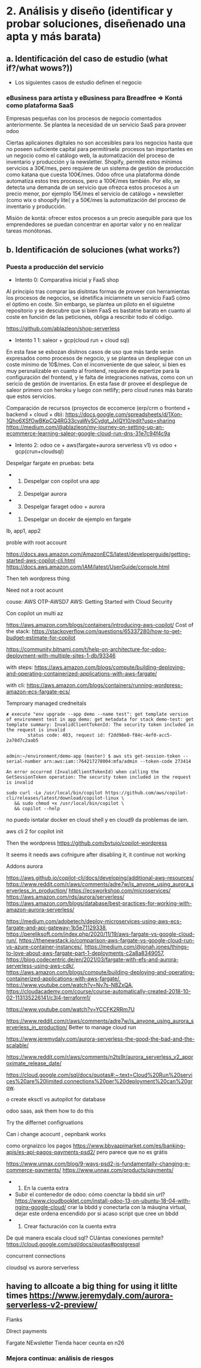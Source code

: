 # 2. Análisis y diseño (identificar y probar soluciones, diseñenado una apta y más barata)
## a. Identificación del caso de estudio (what if?/what wows?))
- Los siguientes casos de estudio definen el negocio
### eBusiness para artista y eBusiness para Breadfree => Kontá como plataforma SaaS

Empresas pequeñas con los procesos de negocio comentados anteriormente. Se plantea la necesidad de un servicio SaaS para proveer odoo

Ciertas aplicaiones digitales no son accesibles para los negocios hasta que no poseen suficiente capital para permitírsela: procesos tan importantes en un negocio como el catálogo web, la automatización del proceso de inventario y producción y la newsletter. Shopify, permite estos mínimos servicios a 30€/mes, pero requiere de un sistema de gestión de producción como katana que cuesta 100€/mes. Odoo ofrce una plataforma dónde automatiza estos tres procesos, pero a 100€/mes también. Por ello, se detecta una demanda de un servicio que ofrezca estos procesos a un precio menor, por ejemplo 15€/mes el servicio de catálogo + newsletter (como wix o shoopify lite( y a 50€/mes la automatización del proceso de inventario y producción.

Misión de kontá: ofrecer estos procesos a un precio asequible para que los emprendedores se puedan concentrar en aportar valor y no en realizar tareas monótonas.

## b. Identificación de soluciones (what works?)
### Puesta a producción del servicio 
- Intento 0: Comparativa inicial y FaaS shop

Al principio tras comprar las disitntas formas de proveer con herramientas los procesos de negocios, se idnetifica iniciamnete un servicio FaaS cómo el óptimo en coste. Sin embargo, se plantea un piloto en el siguietne repositorio y se descubre que si bien FaaS es bastatne barato en cuanto al coste en función de las peticiones, obliga a rescribir todo el código.

https://github.com/ablazleon/shop-serverless

- Intento 1 1: saleor + gcp(cloud run + cloud sql)

En esta fase se esbozan disitnos casos de uso que más tarde serán expresados como procesos de negocio, y se plantea un despliegue con un coste mínimo de 10$/mes. Con el inconveniente de que saleor, si bien es muy persnalizable en cuanto al frontend, requiere de expertize para la configuración del frontend, y le falta de integraciones nativas, como con un sericio de gestión de inventarios. En esta fase dr provee el despliegue de saleor primero con heroku y luego con netlify; pero cloud runes más barato que estos servicios.

Comparación de recursos (proyectos de eccomerce (erp/crm o frontend + backend + cloud + db):
https://docs.google.com/spreadsheets/d/1Xon-1Qho6XSfOwBKpCQ4RG33cyaWvSCvdgt_JxIQYl0/edit?usp=sharing
https://medium.com/@ablazleon/my-journey-on-setting-up-an-ecommerce-learning-saleor-google-cloud-run-dns-31e7c94f4c9a

- Intento 2: odoo ce + aws(fargate+aurora serverless v1) vs odoo + gcp(crun+cloudsql)

Despelgar fargate en pruebas: beta

- 1. Despelgar con copilot una app
- 2. Despelgar aurora
- 3. Despelgar faraget odoo + aurora

- 1. Despelgar un docekr de ejemplo en fargate

lb, app1, app2

proble with root account

https://docs.aws.amazon.com/AmazonECS/latest/developerguide/getting-started-aws-copilot-cli.html
https://docs.aws.amazon.com/IAM/latest/UserGuide/console.html

Then teh wordpress thing

Need not a root acount

couse: AWS OTP-AWSD7
AWS: Getting Started with Cloud Security



Con copilot un multi az

https://aws.amazon.com/blogs/containers/introducing-aws-copilot/
Cost of the stack: https://stackoverflow.com/questions/65337280/how-to-get-budget-estimate-for-copilot

https://community.bitnami.com/t/help-on-architecture-for-odoo-deployment-with-multiple-sites-1-db/93346

with steps: https://aws.amazon.com/blogs/compute/building-deploying-and-operating-containerized-applications-with-aws-fargate/

with cli: https://aws.amazon.com/blogs/containers/running-wordpress-amazon-ecs-fargate-ecs/

Temproary managed credneitals
```
✘ execute "env upgrade --app demo --name test": get template version of environment test in app demo: get metadata for stack demo-test: get template summary: InvalidClientTokenId: The security token included in the request is invalid
        status code: 403, request id: f2dd98e8-f84c-4ef0-acc5-2a78d7c2aab5
        
        
admin:~/environment/demo-app (master) $ aws sts get-session-token --serial-number arn:aws:iam::764217278004:mfa/admin --token-code 273414

An error occurred (InvalidClientTokenId) when calling the GetSessionToken operation: The security token included in the request is invalid        
```

```
sudo curl -Lo /usr/local/bin/copilot https://github.com/aws/copilot-cli/releases/latest/download/copilot-linux \
   && sudo chmod +x /usr/local/bin/copilot \
   && copilot --help
```

no puedo isntalar docker en cloud shell y en cloud9 da problemas de iam.

aws cli 2 for copilot init

Then the wordpress https://github.com/bvtujo/copilot-wordpress

It seems it needs aws cofnigure after disabling it, it continue not working

Addons aurora

https://aws.github.io/copilot-cli/docs/developing/additional-aws-resources/
https://www.reddit.com/r/aws/comments/adre7w/is_anyone_using_aurora_serverless_in_production/
https://ecsworkshop.com/microservices/
https://aws.amazon.com/rds/aurora/serverless/
https://aws.amazon.com/blogs/database/best-practices-for-working-with-amazon-aurora-serverless/

https://medium.com/adobetech/deploy-microservices-using-aws-ecs-fargate-and-api-gateway-1b5e71129338, https://pereliksoft.com/index.php/2020/11/19/aws-fargate-vs-google-cloud-run/, https://thenewstack.io/comparison-aws-fargate-vs-google-cloud-run-vs-azure-container-instances/, https://medium.com/@jonah.jones/things-to-love-about-aws-fargate-part-1-deployments-c2a8a8349057, https://blog.codecentric.de/en/2021/03/fargate-with-efs-and-aurora-serverless-using-aws-cdk/, https://aws.amazon.com/blogs/compute/building-deploying-and-operating-containerized-applications-with-aws-fargate/, https://www.youtube.com/watch?v=Nv7s-N8ZxQA, https://cloudacademy.com/course/course-automatically-created-2018-10-02-113135226141/c3l4-terraform1/

https://www.youtube.com/watch?v=YCCFK2RRm7U



https://www.reddit.com/r/aws/comments/adre7w/is_anyone_using_aurora_serverless_in_production/
Better to manage cloud run

https://www.jeremydaly.com/aurora-serverless-the-good-the-bad-and-the-scalable/

https://www.reddit.com/r/aws/comments/n2ts9r/aurora_serverless_v2_approximate_release_date/

https://cloud.google.com/sql/docs/quotas#:~:text=Cloud%20Run%20services%20are%20limited,connections%20per%20deployment%20can%20grow.

o create eksctl vs autopilot for database

odoo saas, ask them how to do this

Try the differnet configruations

Can i change acocunt , oepnbank works

como orgnaizco los pagos https://www.bbvaapimarket.com/es/banking-apis/es-api-pagos-payments-psd2/
pero parece que no es grátis

https://www.unnax.com/blog/9-ways-psd2-is-fundamentally-changing-e-commerce-payments/
https://www.unnax.com/products/payments/

- 1. En la cuenta extra
- Subir el contenedor de odoo: cómo coenctar la bbdd sin url?
https://www.cloudbooklet.com/install-odoo-13-on-ubuntu-18-04-with-nginx-google-cloud/
crar la bbdd y conectarla con la máuqina virtual, dejar este ordena encendido por si acaso
script que cree un bbdd
- 1. Crear facturación con la cuenta extra

De qué manera escala cloud sql? CUántas conexiones permite?
https://cloud.google.com/sql/docs/quotas#postgresql

concurrent connections

cloudsql vs aurora serverless

having to allcoate a big thing for using it litlte times
https://www.jeremydaly.com/aurora-serverless-v2-preview/
------------

Flanks

DIrect payments

Fargate
NEwsletter
Tienda
hacer ceunta en n26


### Mejora continua: análisis de riesgos
